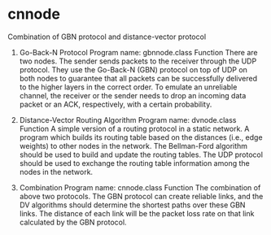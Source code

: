 cnnode
======

Combination of GBN protocol and  distance-vector protocol

1. Go-Back-N Protocol
Program name: gbnnode.class
Function
There are two nodes. The sender sends packets to the receiver through the UDP protocol. They use the Go-Back-N (GBN) protocol on top of UDP on both nodes to guarantee that all packets can be successfully delivered to the higher layers in the correct order. To emulate an unreliable channel, the receiver or the sender needs to drop an incoming data packet or an ACK, respectively, with a certain probability.


2. Distance-Vector Routing Algorithm
Program name: dvnode.class
Function
A simple version of a routing protocol in a static network. A program which builds its routing table based on the distances (i.e., edge weights) to other nodes in the network. The Bellman-Ford algorithm should be used to build and update the routing tables. The UDP protocol should be used to exchange the routing table information among the nodes in the network.

3. Combination
Program name: cnnode.class
Function
The combination of above two protocols. The GBN protocol can create reliable links, and the DV algorithms should determine the shortest paths over these GBN links. The distance of each link will be the packet loss rate on that link calculated by the GBN protocol.
